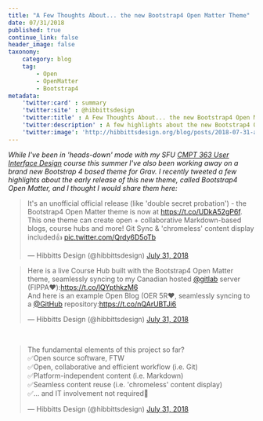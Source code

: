 ```yaml
---
title: "A Few Thoughts About... the new Bootstrap4 Open Matter Theme"
date: 07/31/2018
published: true
continue_link: false
header_image: false
taxonomy:
    category: blog
    tag:
        - Open
        - OpenMatter
        - Bootstrap4
metadata:
    'twitter:card' : summary
    'twitter:site' : @hibbittsdesign
    'twitter:title' : A Few Thoughts About... the new Bootstrap4 Open Matter theme
    'twitter:description' : A few highlights about the new Bootstrap4 Open Matter theme.
    'twitter:image': 'http://hibbittsdesign.org/blog/posts/2018-07-31-a-few-thoughts-about-the-new-bootstrap4-open-matter-theme/screenshot.jpg'
---
```


_While I've been in 'heads-down' mode with my SFU [CMPT 363 User Interface Design](http://paulhibbitts.net/cmpt-363-182/) course this summer I've also been working away on a brand new Bootstrap 4 based theme for Grav. I recently tweeted a few highlights about the early release of this new theme, called Bootstrap4 Open Matter, and I thought I would share them here:_

<blockquote class="twitter-tweet" data-lang="en"><p lang="en" dir="ltr">It&#39;s an unofficial official release (like &#39;double secret probation&#39;) - the Bootstrap4 Open Matter theme is now at <a href="https://t.co/UDkA52gP6f">https://t.co/UDkA52gP6f</a>. This one theme can create open + collaborative Markdown-based blogs, course hubs and more! Git Sync &amp; &#39;chromeless&#39; content display included👍 <a href="https://t.co/Qrdy6D5oTb">pic.twitter.com/Qrdy6D5oTb</a></p>&mdash; Hibbitts Design (@hibbittsdesign) <a href="https://twitter.com/hibbittsdesign/status/1024337460698931200?ref_src=twsrc%5Etfw">July 31, 2018</a></blockquote>
<script async src="https://platform.twitter.com/widgets.js" charset="utf-8"></script>

<blockquote class="twitter-tweet" data-conversation="none" data-lang="en"><p lang="en" dir="ltr">Here is a live Course Hub built with the Bootstrap4 Open Matter theme, seamlessly syncing to my Canadian hosted <a href="https://twitter.com/gitlab?ref_src=twsrc%5Etfw">@gitlab</a> server (FIPPA❤️):<a href="https://t.co/lQYpthkzM6">https://t.co/lQYpthkzM6</a><br>And here is an example Open Blog (OER 5R❤️, seamlessly syncing to a <a href="https://twitter.com/github?ref_src=twsrc%5Etfw">@GitHub</a> repository:<a href="https://t.co/nQArUBTJi6">https://t.co/nQArUBTJi6</a></p>&mdash; Hibbitts Design (@hibbittsdesign) <a href="https://twitter.com/hibbittsdesign/status/1024339046888235008?ref_src=twsrc%5Etfw">July 31, 2018</a></blockquote>
<script async src="https://platform.twitter.com/widgets.js" charset="utf-8"></script>

<br>

<blockquote class="twitter-tweet" data-conversation="none" data-lang="en"><p lang="en" dir="ltr">The fundamental elements of this project so far?<br>✅Open source software, FTW<br>✅Open, collaborative and efficient workflow (i.e. Git)<br>✅Platform-independent content (i.e. Markdown)<br>✅Seamless content reuse (i.e. &#39;chromeless&#39; content display)<br>✅... and IT involvement not required🙌</p>&mdash; Hibbitts Design (@hibbittsdesign) <a href="https://twitter.com/hibbittsdesign/status/1024346214966288389?ref_src=twsrc%5Etfw">July 31, 2018</a></blockquote>
<script async src="https://platform.twitter.com/widgets.js" charset="utf-8"></script>
